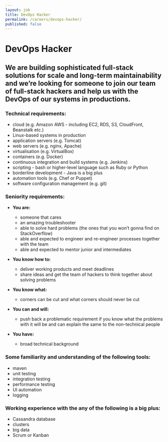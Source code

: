 ```yaml
---
layout: job
title: DevOps Hacker
permalink: /careers/devops-hacker/
published: false
---
```

# DevOps Hacker

## We are building sophisticated full-stack solutions for scale and long-term maintainability and we’re looking for someone to join our team of full-stack hackers and help us with the DevOps of our systems in productions.

### Technical requirements:

* cloud (e.g. Amazon AWS - including EC2, RDS, S3, CloudFront, Beanstalk etc.)
* Linux-based systems in production
* application servers (e.g. Tomcat)
* web servers (e.g. nginx, Apache)
* virtualisation (e.g. VirtualBox)
* containers (e.g. Docker)
* continuous integration and build systems (e.g. Jenkins)
* scripting - bash or higher-level language such as Ruby or Python
* borderline development - Java is a big plus
* automation tools (e.g. Chef or Puppet)
* software configuration management (e.g. git)

### Seniority requirements:

* **You are:**
  * someone that cares
  * an amazing troubleshooter
  * able to solve hard problems (the ones that you won’t gonna find on StackOverflow)
  * able and expected to engineer and re-engineer processes together with the team
  * able and expected to mentor junior and intermediates

* **You know how to:**
  * deliver working products and meet deadlines
  * share ideas and get the team of hackers to think together about solving problems

* **You know what:**
  * corners can be cut and what corners should never be cut

* **You can and will:**
  * push back a problematic requirement if you know what the problems with it will be and can explain the same to the non-technical people

* **You have:**
  * broad technical background

### Some familiarity and understanding of the following tools:

* maven
* unit testing
* integration testing
* performance testing
* UI automation
* logging

### Working experience with the any of the following is a big plus:

* Cassandra database
* clusters
* big data
* Scrum or Kanban
